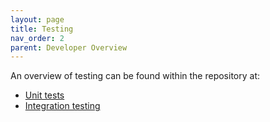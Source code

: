 ```yaml
---
layout: page
title: Testing
nav_order: 2
parent: Developer Overview
---
```

An overview of testing can be found within the repository at:
* [Unit tests](https://github.com/NVIDIA/spark-rapids/tree/branch-25.02/tests#readme)
* [Integration testing](https://github.com/NVIDIA/spark-rapids/tree/branch-25.02/integration_tests#readme)
